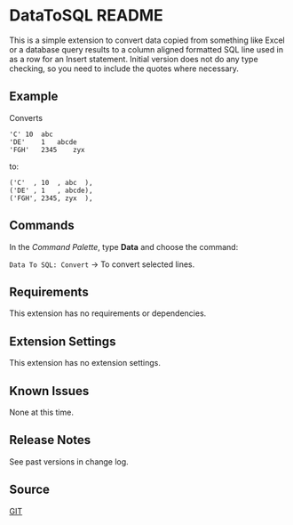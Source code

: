 # DataToSQL README

This is a simple extension to convert data copied from something like Excel or a database query results to a column aligned formatted SQL line used in as a row for an Insert statement. Initial version does not do any type checking, so you need to include the quotes where necessary.

## Example

Converts

```
'C'	10	abc
'DE'	1	abcde
'FGH'	2345	zyx
```

to:

```
('C'  , 10  , abc  ),
('DE' , 1   , abcde),
('FGH', 2345, zyx  ),
```

## Commands

In the _Command Palette_, type **Data** and choose the command:

`Data To SQL: Convert` -> To convert selected lines.

## Requirements

This extension has no requirements or dependencies.

## Extension Settings

This extension has no extension settings.

## Known Issues

None at this time.

## Release Notes

See past versions in change log.

## Source

[GIT](https://github.com/eckmanca66/DataToSql)
